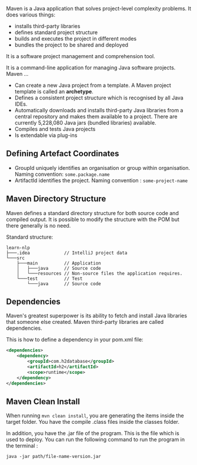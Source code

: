 Maven is a Java application that solves project-level complexity problems. It does various things:
- installs third-party libraries
- defines standard project structure
- builds and executes the project in different modes
- bundles the project to be shared and deployed

It is a software project management and comprehension tool.

It is a command-line application for managing Java software projects.  Maven ...
- Can create a new Java project from a template. A Maven project template is called an **archetype**.
- Defines a consistent project structure which is recognised by all Java IDEs.
- Automatically downloads and installs third-party Java libraries from a central repository and makes them available to a project. There are currently 5,228,080 Java jars (bundled libraries) available.
- Compiles and tests Java projects
- Is extendable via plug-ins
## Defining Artefact Coordinates
- GroupId uniquely identifies an organisation or group within organisation. Naming convention: `some.package.name`
- ArtifactId identifies the project. Naming convention : `some-project-name`

## Maven Directory Structure
Maven defines a standard directory structure for both source code and compiled output. It is possible to modify the structure with the POM but there generally is no need. 

Standard structure:
```
learn-nlp
├───.idea             // IntelliJ project data
└───src
    ├───main          // Application
    │   ├───java      // Source code
    │   └───resources // Non-source files the application requires.
    └───test          // Test
        └───java      // Source code
```

## Dependencies
Maven's greatest superpower is its ability to fetch and install Java libraries that someone else created. Maven third-party libraries are called dependencies.

This is how to define a dependency in your pom.xml file:

``` xml
<dependencies>
	<dependency>  
	    <groupId>com.h2database</groupId>  
	    <artifactId>h2</artifactId>  
	    <scope>runtime</scope>  
	</dependency>
</dependencies>
```

## Maven Clean Install
When running `mvn clean install`, you are generating the items inside the target folder. You have the compile .class files inside the classes folder. 

In addition, you have the .jar file of the program. This is the file which is used to deploy. You can run the following command to run the program in the terminal :

``` shell
java -jar path/file-name-version.jar
```
